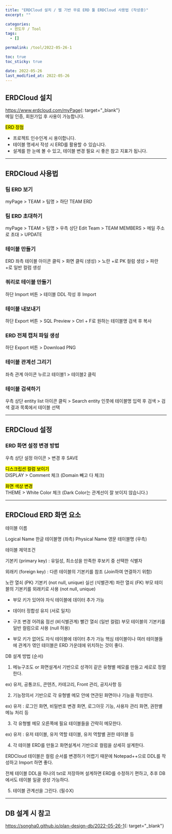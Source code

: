 ```yaml
---
title: "ERDCloud 설치 / 웹 기반 무료 ERD 툴 ERDCloud 사용법 (작성중)"
excerpt: ""

categories:
  - 윈도우 / Tool
tags:
  - []

permalink: /tool/2022-05-26-1

toc: true
toc_sticky: true

date: 2022-05-26
last_modified_at: 2022-05-26
---
```


## ERDCloud 설치

<https://www.erdcloud.com/myPage﻿>{: target="_blank"}  
메일 인증, 회원가입 후 사용이 가능합니다.

<mark>ERD 장점</mark>
- 프로젝트 인수인계 시 용이합니다.
- 테이블 명세서 작성 시 ERD를 활용할 수 있습니다.
- 설계를 한 눈에 볼 수 있고, 테이블 변경 필요 시 좋은 참고 지표가 됩니다.

---

## ERDCloud 사용법

### 팀 ERD 보기
myPage > TEAM > 팀명 > 하단 TEAM ERD

### 팀 ERD 초대하기
myPage > TEAM > 팀명 > 우측 상단 Edit Team > TEAM MEMBERS > 메일 주소로 초대 > UPDATE

### 테이블 만들기
ERD 좌측 테이블 아이콘 클릭 > 화면 클릭 (생성) > 노란 +로 PK 컬럼 생성 > 파란 +로 일반 컬럼 생성

### 쿼리로 테이블 만들기
하단 Import 버튼 > 테이블 DDL 작성 후 Import

### 테이블 내보내기
하단 Export 버튼 > SQL Preview > Ctrl + F로 원하는 테이블명 검색 후 복사

### ERD 전체 캡처 파일 생성
하단 Export 버튼 > Download PNG

### 테이블 관계선 그리기
좌측 관계 아이콘 누르고 테이블1 > 테이블2 클릭

### 테이블 검색하기
우측 상단 entity list 아이콘 클릭 > Search entity 인풋에 테이블명 입력 후 검색 > 검색 결과 목록에서 테이블 선택

---

## ERDCloud 설정

### ERD 화면 설정 변경 방법
우측 상단 설정 아이콘 > 변경 후 SAVE

<mark>디스크립션 컬럼 보이기</mark>  
DISPLAY > Comment 체크 (Domain 빼고 다 체크)

<mark>화면 색상 변경</mark>  
THEME > White Color 체크 (Dark Color는 관계선이 잘 보이지 않습니다.)

---

## ERDCloud ERD 화면 요소


테이블 이름

Logical Name	한글 테이블명 (좌측)
Physical Name	영문 테이블명 (우측)


테이블 제약조건

기본키 (primary key) : 유일성, 최소성을 만족한 후보키 중 선택한 식별자

외래키 (foreign key) : 다른 테이블의 기본키를 참조 (Join하여 연결하기 위함)


노란 열쇠 (PK)	기본키 (not null, unique)
실선 (식별관계)	파란 열쇠 (FK)	부모 테이블의 기본키를 외래키로 사용 (not null, unique)

- 부모 키가 있어야 자식 테이블에 데이터 추가 가능
- 데이터 정합성 유지 (서로 일치)
- 구조 변경 어려움
점선 (비식별관계)	빨간 열쇠 (일반 컬럼)	부모 테이블의 기본키를 일반 컬럼으로 사용 (null 허용)

- 부모 키가 없어도 자식 테이블에 데이터 추가 가능
핵심 테이블이나 여러 테이블들에 관계가 엮인 테이블은 ERD 가운데에 위치하는 것이 좋다.







DB 설계 방법 (순서)


1. 메뉴구조도 or 화면설계서 기반으로 성격이 같은 유형별 메모를 만들고 세로로 정렬한다.

ex) 유저, 공통코드, 콘텐츠, 카테고리, Front 관리, 공지사항 등



2. 기능정의서 기반으로 각 유형별 메모 안에 연관된 화면이나 기능을 작성한다.

ex) 유저 : 로그인 화면, 비밀번호 변경 화면, 로그아웃 기능, 사용자 관리 화면, 권한별 메뉴 처리 등



3. 각 유형별 메모 오른쪽에 필요 테이블들을 간략히 메모한다.

ex) 유저 : 유저 테이블, 유저 역할 테이블, 유저 역할별 권한 테이블 등



4. 각 테이블 ERD를 만들고 화면설계서 기반으로 컬럼을 상세히 설계한다.



ERDCloud 테이블은 컬럼 순서를 변경하기 어렵기 때문에 Notepad++으로 DDL를 작성하고 Import 하면 좋다.

전체 테이블 DDL을 하나의 txt로 저장하며 설계하면 ERD를 수정하기 편하고, 추후 DB에서도 테이블 일괄 생성 가능하다.



5. 테이블 관계선을 그린다. (필수X)

---

## DB 설계 시 참고
<https://songha0.github.io/plan-design-db/2022-05-26-1>{: target="_blank"}
